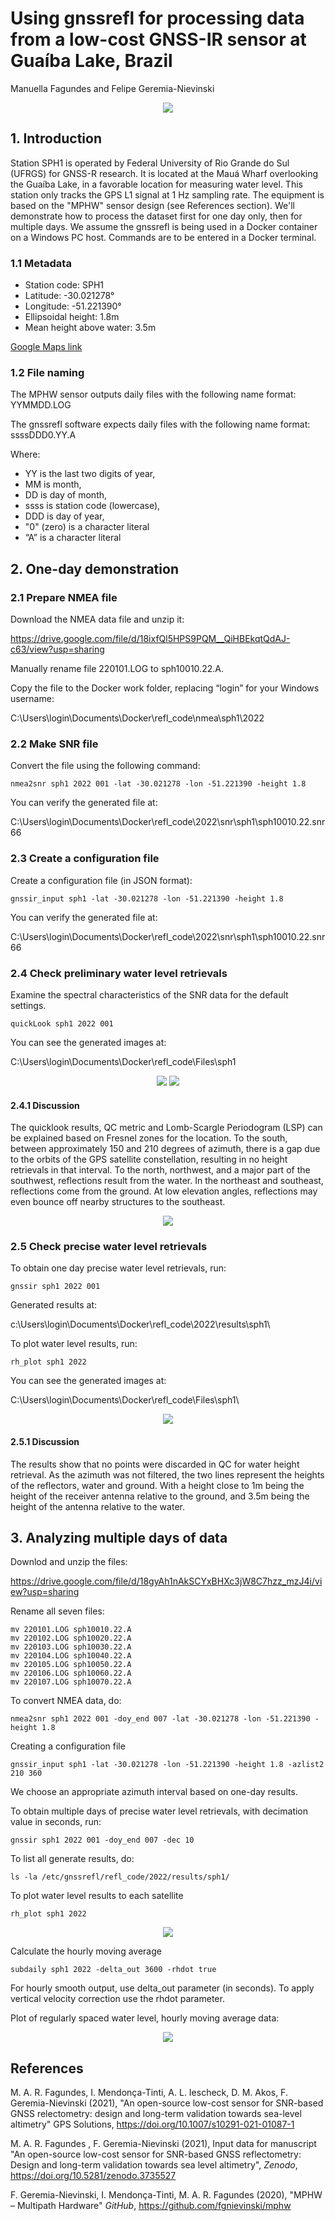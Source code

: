 # Using gnssrefl for processing data from a low-cost GNSS-IR sensor at Guaíba Lake, Brazil

Manuella Fagundes and Felipe Geremia-Nievinski

<p align=center>
<img src="../_static/sph1-1.jpg"</img>
</p>

## 1\. Introduction

Station SPH1 is operated by Federal University of Rio Grande do Sul (UFRGS) for GNSS-R research. It is located at the Mauá Wharf overlooking the Guaíba Lake, in a favorable location for measuring water level. This station only tracks the GPS L1 signal at 1 Hz sampling rate. The equipment is based on the "MPHW" sensor design (see References section). We'll demonstrate how to process the dataset first for one day only, then for multiple days. We assume the gnssrefl is being used in a Docker container on a Windows PC host. Commands are to be entered in a Docker terminal.

### 1.1 Metadata

* Station code: SPH1
* Latitude: -30.021278°
* Longitude: -51.221390°
* Ellipsoidal height: 1.8m
* Mean height above water: 3.5m

[Google Maps link](https://maps.app.goo.gl/gCgSuNEgMSDs7mYV9)

### 1.2 File naming

The MPHW sensor outputs daily files with the following name format: YYMMDD.LOG

The gnssrefl software expects daily files with the following name format: ssssDDD0.YY.A

Where:
- YY is the last two digits of year,
- MM is month,
- DD is day of month,
- ssss is station code (lowercase),
- DDD is day of year,
- "0" (zero) is a character literal
- “A” is a character literal

## 2\. One-day demonstration

### 2.1 Prepare NMEA file

Download the NMEA data file and unzip it:

<https://drive.google.com/file/d/18ixfQl5HPS9PQM__QiHBEkqtQdAJ-c63/view?usp=sharing>

Manually rename file 220101.LOG to sph10010.22.A.

Copy the file to the Docker work folder, replacing “login” for your Windows username:

C:\\Users\\login\\Documents\\Docker\\refl_code\\nmea\\sph1\\2022

### 2.2 Make SNR file

Convert the file using the following command:

`nmea2snr sph1 2022 001 -lat -30.021278 -lon -51.221390 -height 1.8`

You can verify the generated file at:

C:\\Users\\login\\Documents\\Docker\\refl_code\\2022\\snr\\sph1\\sph10010.22.snr66

### 2.3 Create a configuration file

Create a configuration file (in JSON format):

`gnssir_input sph1 -lat -30.021278 -lon -51.221390 -height 1.8`

You can verify the generated file at:

C:\\Users\\login\\Documents\\Docker\\refl_code\\2022\\snr\\sph1\\sph10010.22.snr66

### 2.4 Check preliminary water level retrievals

Examine the spectral characteristics of the SNR data for the default settings.

`quickLook sph1 2022 001`

You can see the generated images at:

C:\\Users\\login\\Documents\\Docker\\refl_code\\Files\\sph1

<p align=center>
<img src="../_static/sph1-2.png"</img>
<img src="../_static/sph1-3.png"</img>
</p>

#### 2.4.1 Discussion

The quicklook results, QC metric and Lomb-Scargle Periodogram (LSP) can be explained based on Fresnel zones for the location. To the south, between approximately 150 and 210 degrees of azimuth, there is a gap due to the orbits of the GPS satellite constellation, resulting in no height retrievals in that interval. To the north, northwest, and a major part of the southwest, reflections result from the water. In the northeast and southeast, reflections come from the ground. At low elevation angles, reflections may even bounce off nearby structures to the southeast.

<p align=center>
<img src="../_static/sph1-8.png"</img>
</p>

### 2.5 Check precise water level retrievals

To obtain one day precise water level retrievals, run:

`gnssir sph1 2022 001`

Generated results at:

c:\\Users\\login\\Documents\\Docker\\refl_code\\2022\\results\\sph1\\

To plot water level results, run:

`rh_plot sph1 2022`

You can see the generated images at:

C:\\Users\\login\\Documents\\Docker\\refl_code\\Files\\sph1\\

<p align=center>
<img src="../_static/sph1-5.png"</img>
</p>

#### 2.5.1 Discussion

The results show that no points were discarded in QC for water height retrieval. As the azimuth was not filtered, the two lines represent the heights of the reflectors, water and ground. With a height close to 1m being the height of the receiver antenna relative to the ground, and 3.5m being the height of the antenna relative to the water.

## 3\. Analyzing multiple days of data

Downlod and unzip the files:

<https://drive.google.com/file/d/18gyAh1nAkSCYxBHXc3jW8C7hzz_mzJ4i/view?usp=sharing>

Rename all seven files:
```
mv 220101.LOG sph10010.22.A
mv 220102.LOG sph10020.22.A
mv 220103.LOG sph10030.22.A
mv 220104.LOG sph10040.22.A
mv 220105.LOG sph10050.22.A
mv 220106.LOG sph10060.22.A
mv 220107.LOG sph10070.22.A
```

To convert NMEA data, do:

`nmea2snr sph1 2022 001 -doy_end 007 -lat -30.021278 -lon -51.221390 -height 1.8`

Creating a configuration file

`gnssir_input sph1 -lat -30.021278 -lon -51.221390 -height 1.8 -azlist2 210 360`

We choose an appropriate azimuth interval based on one-day results.

To obtain multiple days of precise water level retrievals, with decimation value in seconds, run:

`gnssir sph1 2022 001 -doy_end 007 -dec 10`

To list all generate results, do:

`ls -la /etc/gnssrefl/refl_code/2022/results/sph1/`

To plot water level results to each satellite

`rh_plot sph1 2022`

<p align=center>
<img src="../_static/sph1-6.png"</img>
</p>

Calculate the hourly moving average

`subdaily sph1 2022 -delta_out 3600 -rhdot true`

For hourly smooth output, use delta_out parameter (in seconds). To apply vertical velocity correction use the rhdot parameter.

Plot of regularly spaced water level, hourly moving average data:

<p align=center>
<img src="../_static/sph1-10.png"</img>
</p>

## References

M. A. R. Fagundes, I. Mendonça-Tinti, A. L. Iescheck, D. M. Akos, F. Geremia-Nievinski (2021), "An open-source low-cost sensor for SNR-based GNSS relectometry: design and long-term validation towards sea-level altimetry" GPS Solutions, <https://doi.org/10.1007/s10291-021-01087-1>

M. A. R. Fagundes , F. Geremia-Nievinski (2021), Input data for manuscript "An open-source low-cost sensor for SNR-based GNSS reflectometry: Design and long-term validation towards sea level altimetry", _Zenodo_, <https://doi.org/10.5281/zenodo.3735527>

F. Geremia-Nievinski, I. Mendonça-Tinti, M. A. R. Fagundes (2020), "MPHW – Multipath Hardware" _GitHub_, <https://github.com/fgnievinski/mphw>
